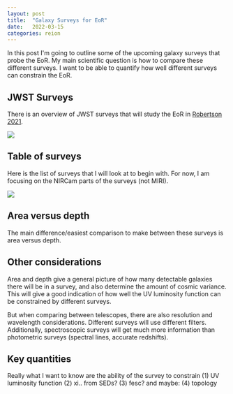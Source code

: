 ```yaml
---
layout: post
title:  "Galaxy Surveys for EoR"
date:   2022-03-15
categories: reion
---
```


In this post I'm going to outline some of the upcoming galaxy surveys that probe the EoR. My main scientific question is how to compare these different surveys. I want to be able to quantify how well different surveys can constrain the EoR.

## JWST Surveys

There is an overview of JWST surveys that will study the EoR in <a href="https://ui.adsabs.harvard.edu/abs/2021arXiv211013160R/abstract">Robertson 2021</a>.

<img src="{{ site.baseurl }}/assets/plots/20220315_JWSTprograms.png">


## Table of surveys

Here is the list of surveys that I will look at to begin with. For now, I am focusing on the NIRCam parts of the surveys (not MIRI).

<img src="{{ site.baseurl }}/assets/plots/20220315_TableSurveys.png">


## Area versus depth

The main difference/easiest comparison to make between these surveys is area versus depth.

## Other considerations

Area and depth give a general picture of how many detectable galaxies there will be in a survey, and also determine the amount of cosmic variance. This will give a good indication of how well the UV luminosity function can be constrained by different surveys.

But when comparing between telescopes, there are also resolution and wavelength considerations. Different surveys will use different filters. Additionally, spectroscopic surveys will get much more information than photometric surveys (spectral lines, accurate redshifts).

## Key quantities

Really what I want to know are the ability of the survey to constrain
(1) UV luminosity function
(2) xi.. from SEDs?
(3) fesc?
and maybe:
(4) topology
